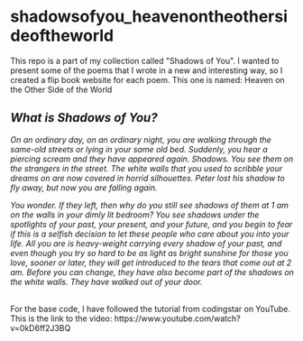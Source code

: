 # shadowsofyou_heavenontheothersideoftheworld

This repo is a part of my collection called "Shadows of You". 
I wanted to present some of the poems that I wrote in a new and interesting way, so I created a flip book website for each poem. 
This one is named: Heaven on the Other Side of the World

<h2><em>
What is Shadows of You? 
</em></h2>
<em>
On an ordinary day, on an ordinary night, you are walking through the same-old streets or lying in
your same old bed. Suddenly, you hear a piercing scream and they have appeared again. Shadows. You see them on
the strangers in the street. The white walls that you used to scribble your dreams on are now covered in horrid
silhouettes. Peter lost his shadow to fly away, but now you are falling again.

You wonder. If they left, then why do you still see shadows of them at 1 am on the walls in your
dimly lit bedroom? You see shadows under the spotlights of your past, your present, and your future, and you
begin to fear if this is a selfish decision to let these people who care about you into your life. All you are is
heavy-weight carrying every shadow of your past, and even though you try so hard to be as light as bright sunshine
for those you love, sooner or later, they will get introduced to the tears that come out at 2 am. Before you can
change, they have also become part of the shadows on the white walls. They have walked out of your door.
</em>

<br>
For the base code, I have followed the tutorial from codingstar on YouTube. 
This is the link to the video: https://www.youtube.com/watch?v=0kD6ff2J3BQ


